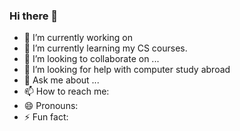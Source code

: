 ### Hi there 👋

- 🔭 I’m currently working on 
- 🌱 I’m currently learning my CS courses.
- 👯 I’m looking to collaborate on ...
- 🤔 I’m looking for help with computer study abroad
- 💬 Ask me about ...
- 📫 How to reach me: 
- 😄 Pronouns: 
- ⚡ Fun fact: 
